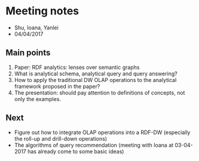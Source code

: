 # Meeting notes
* Shu, Ioana, Yanlei
* 04/04/2017


## Main points 
1. Paper: RDF analytics: lenses over semantic graphs
2. What is analytical schema, analytical query and query answering? 
3. How to apply the traditional DW OLAP operations to the analytical framework proposed in the paper? 
4. The presentation: should pay attention to definitions of concepts, not only the examples. 


## Next

* Figure out how to integrate OLAP operations into a RDF-DW (especially the roll-up and drill-down operations)
* The algorithms of query recommendation (meeting with Ioana at 03-04-2017 has already come to some basic ideas)

